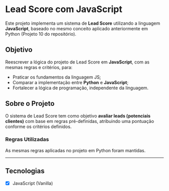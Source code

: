 # Lead Score com JavaScript

Este projeto implementa um sistema de **Lead Score** utilizando a linguagem **JavaScript**, baseado no mesmo conceito aplicado anteriormente em Python (Projeto 10 do repositório).

## Objetivo

Reescrever a lógica do projeto de Lead Score em **JavaScript**, com as mesmas regras e critérios, para:

- Praticar os fundamentos da linguagem JS;
- Comparar a implementação entre **Python** e **JavaScript**;
- Fortalecer a lógica de programação, independente da linguagem.

## Sobre o Projeto

O sistema de Lead Score tem como objetivo **avaliar leads (potenciais clientes)** com base em regras pré-definidas, atribuindo uma pontuação conforme os critérios definidos.

### Regras Utilizadas

As mesmas regras aplicadas no projeto em Python foram mantidas.

---

## Tecnologias

- [x] JavaScript (Vanilla)


